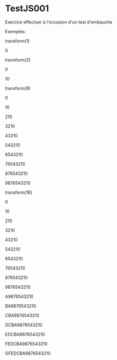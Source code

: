 # TestJS001
Exercice effectuer à l'occasion d'un test d'embauche

Exemples:

transform(1)

0



transform(2)

0

10



transform(9)

0

10

210

3210

43210

543210

6543210

76543210

876543210

9876543210



transform(16)

0

10

210

3210

43210

543210

6543210

76543210

876543210

9876543210

A9876543210

BA9876543210

CBA9876543210

DCBA9876543210

EDCBA9876543210

FEDCBA9876543210

GFEDCBA9876543210


